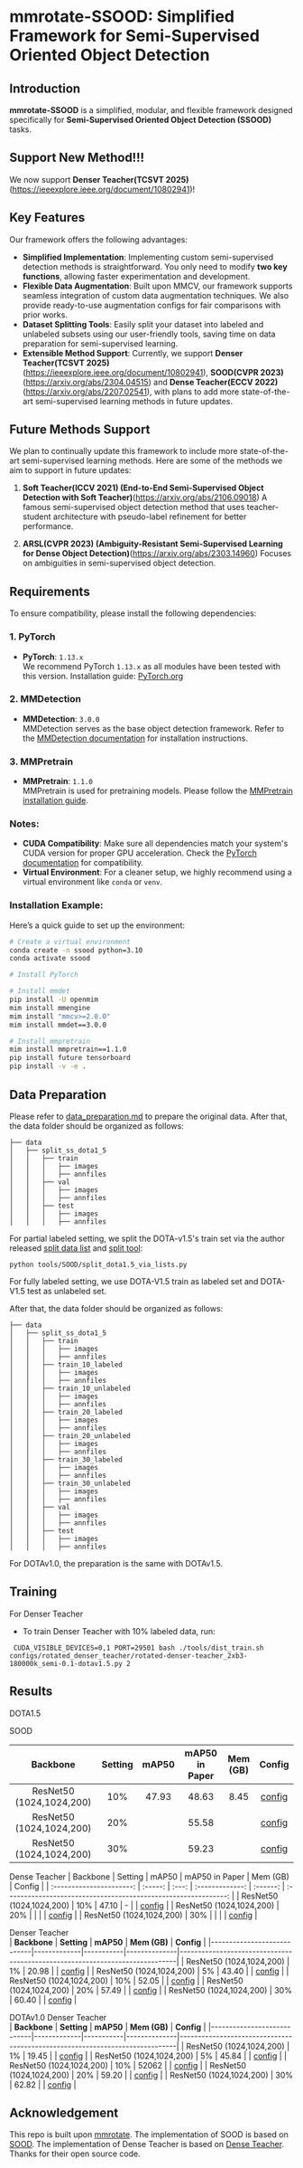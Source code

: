 # mmrotate-SSOOD: Simplified Framework for Semi-Supervised Oriented Object Detection

## Introduction
**mmrotate-SSOOD** is a simplified, modular, and flexible framework designed specifically for **Semi-Supervised Oriented Object Detection (SSOOD)** tasks. 

## **Support New Method!!!**
We now support **Denser Teacher(TCSVT 2025)**(https://ieeexplore.ieee.org/document/10802941)!

## Key Features
Our framework offers the following advantages:

- **Simplified Implementation**: Implementing custom semi-supervised detection methods is straightforward. You only need to modify **two key functions**, allowing faster experimentation and development.
- **Flexible Data Augmentation**: Built upon MMCV, our framework supports seamless integration of custom data augmentation techniques. We also provide ready-to-use augmentation configs for fair comparisons with prior works.
- **Dataset Splitting Tools**: Easily split your dataset into labeled and unlabeled subsets using our user-friendly tools, saving time on data preparation for semi-supervised learning.
- **Extensible Method Support**: Currently, we support **Denser Teacher(TCSVT 2025)**(https://ieeexplore.ieee.org/document/10802941), **SOOD(CVPR 2023)**(https://arxiv.org/abs/2304.04515) and **Dense Teacher(ECCV 2022)**(https://arxiv.org/abs/2207.02541), with plans to add more state-of-the-art semi-supervised learning methods in future updates.

## Future Methods Support
We plan to continually update this framework to include more state-of-the-art semi-supervised learning methods. Here are some of the methods we aim to support in future updates:
1. **Soft Teacher(ICCV 2021) (End-to-End Semi-Supervised Object Detection with Soft Teacher)**(https://arxiv.org/abs/2106.09018)
   A famous semi-supervised object detection method that uses teacher-student architecture with pseudo-label refinement for better performance.

2. **ARSL(CVPR 2023) (Ambiguity-Resistant Semi-Supervised Learning for Dense Object Detection)**(https://arxiv.org/abs/2303.14960)
   Focuses on ambiguities in semi-supervised object detection.

## Requirements
To ensure compatibility, please install the following dependencies:

### 1. PyTorch
- **PyTorch**: `1.13.x`  
  We recommend PyTorch `1.13.x` as all modules have been tested with this version. Installation guide: [PyTorch.org](https://pytorch.org/get-started/locally/)

### 2. MMDetection
- **MMDetection**: `3.0.0`  
  MMDetection serves as the base object detection framework. Refer to the [MMDetection documentation](https://mmdetection.readthedocs.io/en/latest/) for installation instructions.

### 3. MMPretrain
- **MMPretrain**: `1.1.0`  
  MMPretrain is used for pretraining models. Please follow the [MMPretrain installation guide](https://mmpretrain.readthedocs.io/en/latest/get_started.html).

### Notes:
- **CUDA Compatibility**: Make sure all dependencies match your system's CUDA version for proper GPU acceleration. Check the [PyTorch documentation](https://pytorch.org/get-started/locally/) for compatibility.
- **Virtual Environment**: For a cleaner setup, we highly recommend using a virtual environment like `conda` or `venv`.

### Installation Example:
Here’s a quick guide to set up the environment:
```bash
# Create a virtual environment
conda create -n ssood python=3.10
conda activate ssood

# Install PyTorch

# Install mmdet
pip install -U openmim
mim install mmengine
mim install "mmcv>=2.0.0"
mim install mmdet==3.0.0

# Install mmpretrain
mim install mmpretrain==1.1.0
pip install future tensorboard
pip install -v -e .
```

## Data Preparation

Please refer to [data_preparation.md](tools/data/dota/README.md) to prepare the original data. After that, the data folder should be organized as follows:

```
├── data
│   ├── split_ss_dota1_5
│   │   ├── train
│   │   │   ├── images
│   │   │   ├── annfiles
│   │   ├── val
│   │   │   ├── images
│   │   │   ├── annfiles
│   │   ├── test
│   │   │   ├── images
│   │   │   ├── annfiles
```

For partial labeled setting, we split the DOTA-v1.5's train set via the author released [split data list](tools/SSOD/split_dota1.5_lists) and [split tool](tools/SSOD/split_dota1.5_via_lists.py):

```angular2html
python tools/SOOD/split_dota1.5_via_lists.py
```

For fully labeled setting, we use DOTA-V1.5 train as labeled set and DOTA-V1.5 test as unlabeled set.

After that, the data folder should be organized as follows:

```
├── data
│   ├── split_ss_dota1_5
│   │   ├── train
│   │   │   ├── images
│   │   │   ├── annfiles
│   │   ├── train_10_labeled
│   │   │   ├── images
│   │   │   ├── annfiles
│   │   ├── train_10_unlabeled
│   │   │   ├── images
│   │   │   ├── annfiles
│   │   ├── train_20_labeled
│   │   │   ├── images
│   │   │   ├── annfiles
│   │   ├── train_20_unlabeled
│   │   │   ├── images
│   │   │   ├── annfiles
│   │   ├── train_30_labeled
│   │   │   ├── images
│   │   │   ├── annfiles
│   │   ├── train_30_unlabeled
│   │   │   ├── images
│   │   │   ├── annfiles
│   │   ├── val
│   │   │   ├── images
│   │   │   ├── annfiles
│   │   ├── test
│   │   │   ├── images
│   │   │   ├── annfiles
```

For DOTAv1.0, the preparation is the same with DOTAv1.5.

## Training

For Denser Teacher
- To train Denser Teacher with 10% labeled data, run:
```
 CUDA_VISIBLE_DEVICES=0,1 PORT=29501 bash ./tools/dist_train.sh configs/rotated_denser_teacher/rotated-denser-teacher_2xb3-180000k_semi-0.1-dotav1.5.py 2
```

## Results

DOTA1.5

SOOD

|         Backbone         | Setting | mAP50 | mAP50 in Paper | Mem (GB) |                              Config                              |
| :----------------------: | :-----: | :---: | :-------------: | :------: | :-------------------------------------------------------------: |
| ResNet50 (1024,1024,200) |   10%   | 47.93 |      48.63      |   8.45   | [config](configs/sood/sood_fcos_2xb3-180000k_semi-0.1-dotav1.5.py) |
| ResNet50 (1024,1024,200) |   20%   |       |      55.58      |          | [config](configs/sood/sood_fcos_2xb3-180000k_semi-0.2-dotav1.5.py) |
| ResNet50 (1024,1024,200) |   30%   |       |      59.23      |          | [config](configs/sood/sood_fcos_2xb3-180000k_semi-0.3-dotav1.5.py) |

Dense Teacher
|         Backbone         | Setting | mAP50 | mAP50 in Paper | Mem (GB) |                              Config                              |
| :----------------------: | :-----: | :---: | :-------------: | :------: | :-------------------------------------------------------------: |
| ResNet50 (1024,1024,200) |   10%   | 47.10 |        -        |          | [config](configs/rotated_dense_teacher/rotated-dense-teacher_2xb3-180000k_semi-0.1-dotav1.5.py) |
| ResNet50 (1024,1024,200) |   20%   |       |                 |          | [config](configs/rotated_dense_teacher/rotated-dense-teacher_2xb3-180000k_semi-0.2-dotav1.5.py) |
| ResNet50 (1024,1024,200) |   30%   |       |                 |          | [config](configs/rotated_dense_teacher/rotated-dense-teacher_2xb3-180000k_semi-0.3-dotav1.5.py) |

Denser Teacher  
| **Backbone**               | **Setting** | **mAP50** | **Mem (GB)** | **Config**                                                                 |
|----------------------------|-------------|-----------|--------------|-----------------------------------------------------------------------------|
| ResNet50 (1024,1024,200)    | 1%          | 20.98     |              | [config](configs/rotated_denser_teacher/rotated-denser-teacher_2xb3-180000k_semi-0.01-dotav1.5.py) |
| ResNet50 (1024,1024,200)    | 5%          | 43.40     |              | [config](configs/rotated_denser_teacher/rotated-denser-teacher_2xb3-180000k_semi-0.05-dotav1.5.py) |
| ResNet50 (1024,1024,200)    | 10%         | 52.05     |              | [config](configs/rotated_denser_teacher/rotated-denser-teacher_2xb3-180000k_semi-0.1-dotav1.5.py)  |
| ResNet50 (1024,1024,200)    | 20%         | 57.49     |              | [config](configs/rotated_denser_teacher/rotated-denser-teacher_2xb3-180000k_semi-0.2-dotav1.5.py)  |
| ResNet50 (1024,1024,200)    | 30%         | 60.40     |              | [config](configs/rotated_denser_teacher/rotated-denser-teacher_2xb3-180000k_semi-0.3-dotav1.5.py)  |


DOTAv1.0
Denser Teacher  
| **Backbone**               | **Setting** | **mAP50** | **Mem (GB)** | **Config**                                                                 |
|----------------------------|-------------|-----------|--------------|-----------------------------------------------------------------------------|
| ResNet50 (1024,1024,200)    | 1%          | 19.45     |              | [config](configs/rotated_denser_teacher/rotated-denser-teacher_2xb3-180000k_semi-0.01-dotav1.0.py) |
| ResNet50 (1024,1024,200)    | 5%          | 45.84     |              | [config](configs/rotated_denser_teacher/rotated-denser-teacher_2xb3-180000k_semi-0.05-dotav1.0.py) |
| ResNet50 (1024,1024,200)    | 10%         | 52062     |              | [config](configs/rotated_denser_teacher/rotated-denser-teacher_2xb3-180000k_semi-0.1-dotav1.0.py)  |
| ResNet50 (1024,1024,200)    | 20%         | 59.20     |              | [config](configs/rotated_denser_teacher/rotated-denser-teacher_2xb3-180000k_semi-0.2-dotav1.0.py)  |
| ResNet50 (1024,1024,200)    | 30%         | 62.82     |              | [config](configs/rotated_denser_teacher/rotated-denser-teacher_2xb3-180000k_semi-0.3-dotav1.0.py)  |



## Acknowledgement
This repo is built upon [mmrotate](https://github.com/open-mmlab/mmrotate).
The implementation of SOOD is based on [SOOD](https://github.com/HamPerdredes/SOOD).
The implementation of Dense Teacher is based on [Dense Teacher](https://github.com/Megvii-BaseDetection/DenseTeacher).
Thanks for their open source code.
